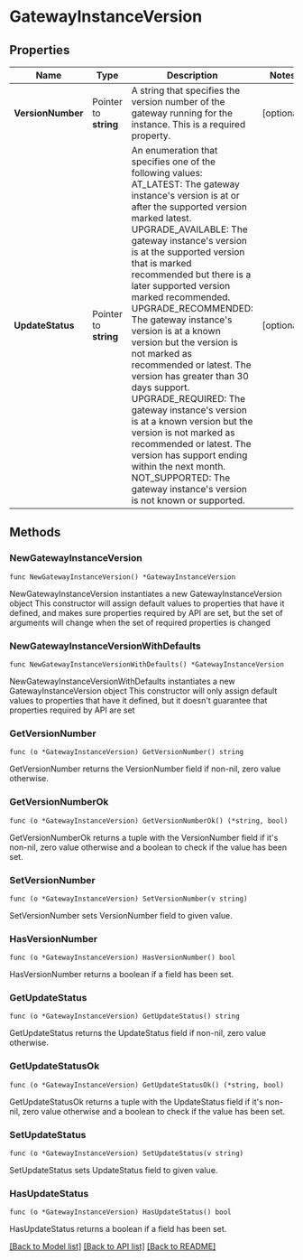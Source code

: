 # GatewayInstanceVersion

## Properties

Name | Type | Description | Notes
------------ | ------------- | ------------- | -------------
**VersionNumber** | Pointer to **string** | A string that specifies the version number of the gateway running for the instance. This is a required property. | [optional] 
**UpdateStatus** | Pointer to **string** | An enumeration that specifies one of the following values: AT_LATEST: The gateway instance&#39;s version is at or after the supported version marked latest. UPGRADE_AVAILABLE: The gateway instance&#39;s version is at the supported version that is marked recommended but there is a later supported version marked recommended. UPGRADE_RECOMMENDED: The gateway instance&#39;s version is at a known version but the version is not marked as recommended or latest. The version has greater than 30 days support. UPGRADE_REQUIRED: The gateway instance&#39;s version is at a known version but the version is not marked as recommended or latest. The version has support ending within the next month. NOT_SUPPORTED: The gateway instance&#39;s version is not known or supported. | [optional] 

## Methods

### NewGatewayInstanceVersion

`func NewGatewayInstanceVersion() *GatewayInstanceVersion`

NewGatewayInstanceVersion instantiates a new GatewayInstanceVersion object
This constructor will assign default values to properties that have it defined,
and makes sure properties required by API are set, but the set of arguments
will change when the set of required properties is changed

### NewGatewayInstanceVersionWithDefaults

`func NewGatewayInstanceVersionWithDefaults() *GatewayInstanceVersion`

NewGatewayInstanceVersionWithDefaults instantiates a new GatewayInstanceVersion object
This constructor will only assign default values to properties that have it defined,
but it doesn't guarantee that properties required by API are set

### GetVersionNumber

`func (o *GatewayInstanceVersion) GetVersionNumber() string`

GetVersionNumber returns the VersionNumber field if non-nil, zero value otherwise.

### GetVersionNumberOk

`func (o *GatewayInstanceVersion) GetVersionNumberOk() (*string, bool)`

GetVersionNumberOk returns a tuple with the VersionNumber field if it's non-nil, zero value otherwise
and a boolean to check if the value has been set.

### SetVersionNumber

`func (o *GatewayInstanceVersion) SetVersionNumber(v string)`

SetVersionNumber sets VersionNumber field to given value.

### HasVersionNumber

`func (o *GatewayInstanceVersion) HasVersionNumber() bool`

HasVersionNumber returns a boolean if a field has been set.

### GetUpdateStatus

`func (o *GatewayInstanceVersion) GetUpdateStatus() string`

GetUpdateStatus returns the UpdateStatus field if non-nil, zero value otherwise.

### GetUpdateStatusOk

`func (o *GatewayInstanceVersion) GetUpdateStatusOk() (*string, bool)`

GetUpdateStatusOk returns a tuple with the UpdateStatus field if it's non-nil, zero value otherwise
and a boolean to check if the value has been set.

### SetUpdateStatus

`func (o *GatewayInstanceVersion) SetUpdateStatus(v string)`

SetUpdateStatus sets UpdateStatus field to given value.

### HasUpdateStatus

`func (o *GatewayInstanceVersion) HasUpdateStatus() bool`

HasUpdateStatus returns a boolean if a field has been set.


[[Back to Model list]](../README.md#documentation-for-models) [[Back to API list]](../README.md#documentation-for-api-endpoints) [[Back to README]](../README.md)


